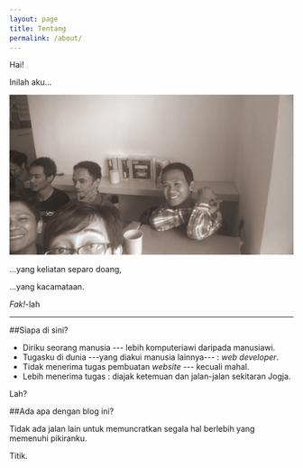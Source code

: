 ```yaml
---
layout: page
title: Tentang
permalink: /about/
---
```



Hai!

Inilah aku...

![Aku](/assets/site/aku.jpg)

...yang keliatan separo doang,

...yang kacamataan.

*Fak!*-lah

***

##Siapa di sini?

- Diriku seorang manusia --- lebih komputeriawi daripada manusiawi.
- Tugasku di dunia ---yang diakui manusia lainnya--- : *web developer*.
- Tidak menerima tugas pembuatan *website* --- kecuali mahal.
- Lebih menerima tugas : diajak ketemuan dan jalan-jalan sekitaran Jogja.

Lah?

##Ada apa dengan blog ini?

Tidak ada jalan lain untuk memuncratkan segala hal berlebih yang memenuhi pikiranku.

Titik.